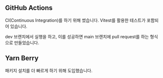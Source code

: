 ## GitHub Actions

CI(Continuous Integration)를 하기 위해 썼습니다. Vitest를 활용한 테스트가 포함되어 있습니다.

dev 브랜치에서 실행을 하고, 이를 성공하면 main 브랜치에 pull request를 하는 형식으로 만들었습니다.

## Yarn Berry

패키지 설치를 더 빠르게 하기 위해 도입했습니다.

